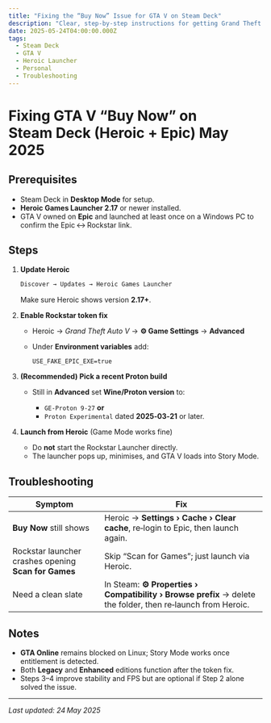 ```yaml
---
title: "Fixing the “Buy Now” Issue for GTA V on Steam Deck"
description: "Clear, step-by-step instructions for getting Grand Theft Auto V (Legacy or Enhanced) to show the Install/Play button on a Steam Deck using Heroic Launcher, Proton Experimental/GE, and the new USE_FAKE_EPIC_EXE fix."
date: 2025-05-24T04:00:00.000Z
tags:
  - Steam Deck
  - GTA V
  - Heroic Launcher
  - Personal
  - Troubleshooting
---
```



# Fixing GTA V “Buy Now” on Steam Deck (Heroic + Epic) May 2025

## Prerequisites

* Steam Deck in **Desktop Mode** for setup.
* **Heroic Games Launcher 2.17** or newer installed.
* GTA V owned on **Epic** and launched at least once on a Windows PC to confirm the Epic ↔ Rockstar link.

## Steps

1. **Update Heroic**

   ```bash
   Discover → Updates → Heroic Games Launcher
   ```

   Make sure Heroic shows version **2.17+**.

2. **Enable Rockstar token fix**

   * Heroic → *Grand Theft Auto V* → **⚙ Game Settings** → **Advanced**
   * Under **Environment variables** add:

     ```
     USE_FAKE_EPIC_EXE=true
     ```

3. **(Recommended) Pick a recent Proton build**

   * Still in **Advanced** set **Wine/Proton version** to:

     * `GE‑Proton 9‑27` **or**
     * `Proton Experimental` dated **2025‑03‑21** or later.

4. **Launch from Heroic** (Game Mode works fine)

   * Do **not** start the Rockstar Launcher directly.
   * The launcher pops up, minimises, and GTA V loads into Story Mode.

## Troubleshooting

| Symptom                                              | Fix                                                                                                         |
| ---------------------------------------------------- | ----------------------------------------------------------------------------------------------------------- |
| **Buy Now** still shows                              | Heroic → **Settings › Cache › Clear cache**, re‑login to Epic, then launch again.                           |
| Rockstar launcher crashes opening **Scan for Games** | Skip “Scan for Games”; just launch via Heroic.                                                              |
| Need a clean slate                                   | In Steam: **⚙ Properties › Compatibility › Browse prefix** → delete the folder, then re‑launch from Heroic. |

## Notes

* **GTA Online** remains blocked on Linux; Story Mode works once entitlement is detected.
* Both **Legacy** and **Enhanced** editions function after the token fix.
* Steps 3–4 improve stability and FPS but are optional if Step 2 alone solved the issue.

---

*Last updated: 24 May 2025*

